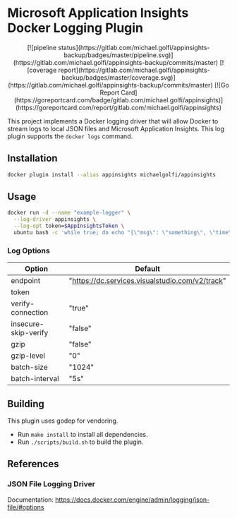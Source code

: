 # Microsoft Application Insights Docker Logging Plugin

<p align="center">
  [![pipeline status](https://gitlab.com/michael.golfi/appinsights-backup/badges/master/pipeline.svg)](https://gitlab.com/michael.golfi/appinsights-backup/commits/master)
  [![coverage report](https://gitlab.com/michael.golfi/appinsights-backup/badges/master/coverage.svg)](https://gitlab.com/michael.golfi/appinsights-backup/commits/master)
  [![Go Report Card](https://goreportcard.com/badge/gitlab.com/michael.golfi/appinsights)](https://goreportcard.com/report/gitlab.com/michael.golfi/appinsights)
</p> 

This project implements a Docker logging driver that will allow Docker to stream logs to local JSON files and Microsoft Application Insights. 
This log plugin supports the `docker logs` command.

## Installation

```bash
docker plugin install --alias appinsights michaelgolfi/appinsights
```

## Usage

```bash
docker run -d --name "example-logger" \
  --log-driver appinsights \
  --log-opt token=$AppInsightsToken \
  ubuntu bash -c 'while true; do echo "{\"msg\": \"something\", \"time\": \"`date +%s`\"}"; sleep 2; done;'
```

### Log Options

| Option               | Default                                         |
|----------------------|-------------------------------------------------|
| endpoint             | "https://dc.services.visualstudio.com/v2/track" |
| token                |                                                 |
| verify-connection    | "true"                                          |
| insecure-skip-verify | "false"                                         |
| gzip                 | "false"                                         |
| gzip-level           | "0"                                             |
| batch-size           | "1024"                                          |
| batch-interval       | "5s"                                            |

## Building

This plugin uses godep for vendoring. 
- Run `make install` to install all dependencies. 
- Run `./scripts/build.sh` to build the plugin.

## References

### JSON File Logging Driver

Documentation: https://docs.docker.com/engine/admin/logging/json-file/#options
